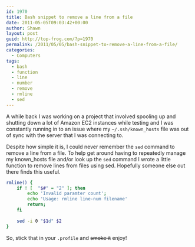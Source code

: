 ```yaml
---
id: 1970
title: Bash snippet to remove a line from a file
date: 2011-05-05T09:03:42+00:00
author: Shawn
layout: post
guid: http://top-frog.com/?p=1970
permalink: /2011/05/05/bash-snippet-to-remove-a-line-from-a-file/
categories:
  - Computers
tags:
  - bash
  - function
  - line
  - number
  - remove
  - rmline
  - sed
---
```

A while back I was working on a project that involved spooling up and shutting down a lot of Amazon EC2 instances while testing and I was constantly running in to an issue where my `~/.ssh/known_hosts` file was out of sync with the server that I was connecting to.

Despite how simple it is, I could never remember the `sed` command to remove a line from a file. To help get around having to repeatedly manage my known_hosts file and/or look up the `sed` command I wrote a little function to remove lines from files using sed. Hopefully someone else out there finds this useful.

``` sh
rmline() {
	if ! [  "$#" = "2" ]; then
		echo 'Invalid paramter count';
		echo 'Usage: rmline line-num filename'
		return;
	fi
	
	sed -i 0 "$1d" $2
}
```

So, stick that in your `.profile` and <strike>smoke it</strike> enjoy!